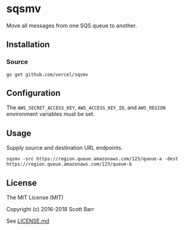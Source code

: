 # sqsmv

Move all messages from one SQS queue to another.

## Installation

### Source

    go get github.com/vercel/sqsmv

## Configuration

The `AWS_SECRET_ACCESS_KEY`, `AWS_ACCESS_KEY_ID`, and `AWS_REGION`
environment variables must be set.

## Usage

Supply source and destination URL endpoints.

    sqsmv -src https://region.queue.amazonaws.com/123/queue-a -dest https://region.queue.amazonaws.com/123/queue-b

## License

The MIT License (MIT)

Copyright (c) 2016-2018 Scott Barr

See [LICENSE.md](LICENSE.md)
